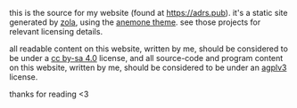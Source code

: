 this is the source for my website (found at https://adrs.pub). it's a static site generated by [zola](https://www.getzola.org/), using the [anemone theme](https://github.com/Speyll/anemone/). see those projects for relevant licensing details.

all readable content on this website, written by me, should be considered to be under a [cc by-sa 4.0](https://creativecommons.org/licenses/by-sa/4.0/) license, and all source-code and program content on this website, written by me, should be considered to be under an [agplv3](https://www.gnu.org/licenses/agpl-3.0.en.html) license.

thanks for reading <3
